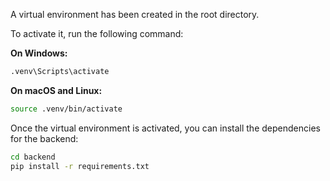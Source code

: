 A virtual environment has been created in the root directory.

To activate it, run the following command:

**On Windows:**

```sh
.venv\Scripts\activate
```

**On macOS and Linux:**

```sh
source .venv/bin/activate
```

Once the virtual environment is activated, you can install the dependencies for the backend:

```sh
cd backend
pip install -r requirements.txt
```
